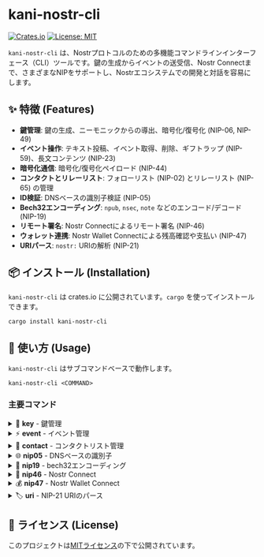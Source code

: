 # kani-nostr-cli

[![Crates.io](https://img.shields.io/crates/v/kani-nostr-cli.svg)](https://crates.io/crates/kani-nostr-cli)
[![License: MIT](https://img.shields.io/badge/License-MIT-yellow.svg)](https://opensource.org/licenses/MIT)

`kani-nostr-cli` は、Nostrプロトコルのための多機能コマンドラインインターフェース（CLI）ツールです。鍵の生成からイベントの送受信、Nostr Connectまで、さまざまなNIPをサポートし、Nostrエコシステムでの開発と対話を容易にします。

## ✨ 特徴 (Features)

- **鍵管理**: 鍵の生成、ニーモニックからの導出、暗号化/復号化 (NIP-06, NIP-49)
- **イベント操作**: テキスト投稿、イベント取得、削除、ギフトラップ (NIP-59)、長文コンテンツ (NIP-23)
- **暗号化通信**: 暗号化/復号化ペイロード (NIP-44)
- **コンタクトとリレーリスト**: フォローリスト (NIP-02) とリレーリスト (NIP-65) の管理
- **ID検証**: DNSベースの識別子検証 (NIP-05)
- **Bech32エンコーディング**: `npub`, `nsec`, `note` などのエンコード/デコード (NIP-19)
- **リモート署名**: Nostr Connectによるリモート署名 (NIP-46)
- **ウォレット連携**: Nostr Wallet Connectによる残高確認や支払い (NIP-47)
- **URIパース**: `nostr:` URIの解析 (NIP-21)

## 📦 インストール (Installation)

`kani-nostr-cli` は crates.io に公開されています。`cargo` を使ってインストールできます。

```bash
cargo install kani-nostr-cli
```

## 🚀 使い方 (Usage)

`kani-nostr-cli` はサブコマンドベースで動作します。

```
kani-nostr-cli <COMMAND>
```

### 主要コマンド

<details>
<summary>🔑 <strong>key</strong> - 鍵管理</summary>

**使用方法:** `kani-nostr-cli key <SUBCOMMAND>`

| サブコマンド      | 説明                                        |
| ----------------- | ------------------------------------------- |
| `generate`        | 新しい鍵を生成します                        |
| `from-mnemonic`   | ニーモニックから鍵を導出します (NIP-06)     |
| `encrypt`         | 秘密鍵をパスワードで暗号化します (NIP-49)   |
| `decrypt`         | 暗号化された秘密鍵を復号します (NIP-49)     |

**入力例 (`generate`):**
```bash
kani-nostr-cli key generate
```
</details>

<details>
<summary>⚡️ <strong>event</strong> - イベント管理</summary>

**使用方法:** `kani-nostr-cli event <SUBCOMMAND>`

| サブコマンド             | 説明                                                   |
| ------------------------ | ------------------------------------------------------ |
| `create-text-note`       | テキスト投稿を作成します (NIP-59ギフトラップ対応)      |
| `get`                    | IDでイベントを取得します                               |
| `delete`                 | IDでイベントを削除します                               |
| `encrypt-payload`        | ペイロードを暗号化します (NIP-44)                      |
| `decrypt-payload`        | ペイロードを復号します (NIP-44)                      |
| `create-long-form-post`  | 長文コンテンツ投稿を作成します (NIP-23)              |

**入力例 (`create-text-note`):**
```bash
kani-nostr-cli event create-text-note --relay wss://relay.damus.io --secret-key <nsec_secret_key> "Hello, Nostr!"
```
</details>

<details>
<summary>👥 <strong>contact</strong> - コンタクトリスト管理</summary>

**使用方法:** `kani-nostr-cli contact <SUBCOMMAND>`

| サブコマンド     | 説明                                        |
| ---------------- | ------------------------------------------- |
| `set`            | コンタクトリストを設定します (NIP-02)       |
| `get`            | コンタクトリストを取得します (NIP-02)       |
| `set-relays`     | リレーリストを設定します (NIP-65)           |
| `get-relays`     | リレーリストを取得します (NIP-65)           |

**入力例 (`set`):**
```bash
kani-nostr-cli contact set --relay wss://relay.damus.io --secret-key <nsec_secret_key> <npub_key_1> <npub_key_2>
```
</details>

<details>
<summary>🌐 <strong>nip05</strong> - DNSベースの識別子</summary>

**使用方法:** `kani-nostr-cli nip05 <SUBCOMMAND>`

| サブコマンド | 説明                             |
| ------------ | -------------------------------- |
| `verify`     | NIP-05識別子を検証します         |

**入力例 (`verify`):**
```bash
kani-nostr-cli nip05 verify --nip05 user@example.com --pubkey <npub_key>
```
</details>

<details>
<summary>🔗 <strong>nip19</strong> - bech32エンコーディング</summary>

**使用方法:** `kani-nostr-cli nip19 <SUBCOMMAND>`

| サブコマンド | 説明                                    |
| ------------ | --------------------------------------- |
| `encode`     | エンティティをbech32形式にエンコードします |
| `decode`     | bech32文字列をデコードします            |

**入力例 (`encode npub`):**
```bash
kani-nostr-cli nip19 encode npub <hex_public_key>
```
</details>

<details>
<summary>🔌 <strong>nip46</strong> - Nostr Connect</summary>

**使用方法:** `kani-nostr-cli nip46 <SUBCOMMAND>`

| サブコマンド       | 説明                                        |
| ------------------ | ------------------------------------------- |
| `get-public-key`   | リモート署名者から公開鍵を取得します        |
| `sign-event`       | リモート署名者でイベントに署名します        |

**入力例 (`get-public-key`):**
```bash
kani-nostr-cli nip46 get-public-key "nostrconnect://<bunker_hex_pubkey>?relay=<relay_url>" --secret-key <local_nsec_key>
```
</details>

<details>
<summary>💰 <strong>nip47</strong> - Nostr Wallet Connect</summary>

**使用方法:** `kani-nostr-cli nip47 <SUBCOMMAND>`

| サブコマンド    | 説明                             |
| --------------- | -------------------------------- |
| `get-info`      | ウォレットから情報を取得します   |
| `get-balance`   | ウォレットから残高を取得します   |
| `pay-invoice`   | ウォレットで請求書を支払います   |

**入力例 (`get-info`):**
```bash
kani-nostr-cli nip47 get-info "nostr+walletconnect://<wallet_hex_pubkey>?relay=<relay_url>&secret=<hex_secret>"
```
</details>

<details>
<summary>🏷️ <strong>uri</strong> - NIP-21 URIのパース</summary>

**使用方法:** `kani-nostr-cli uri <URI>`

**入力例:**
```bash
kani-nostr-cli uri nostr:npub1...
```
</details>

## 📄 ライセンス (License)

このプロジェクトは[MITライセンス](LICENSE)の下で公開されています。
